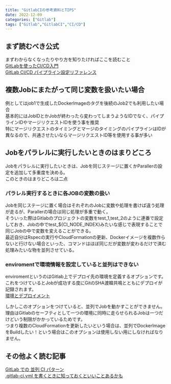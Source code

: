 ```yaml
---
title: "GitlabCIの参考資料とTIPS"
date: 2022-12-09
categories: ["Gitlab"]
tags: ["Gitlab","GitlabCI","CI/CD"]
---
```


## まず読むべき公式

まずわからなくなったりやり方を知りたければここを読むこと  
[GitLabを使ったCI/CD入門](https://gitlab-docs.creationline.com/ee/ci/introduction/)  
[GitLab CI/CD パイプライン設定リファレンス](https://gitlab-docs.creationline.com/ee/ci/yaml/README.html)  

## 複数Jobにまたがって同じ変数を扱いたい場合

例としてはjob1で生成したDockerImageのタグを後続のJob2でも利用したい場合  
基本的にはJobIDとかJobが終わったら変わってしまうようなIDでなく、パイプラインIDやマージリクエストIDを使う事を推奨  
特にマージリクエストのタイミングとマージのタイミングのパイプラインはIDが異なるので、共通させたいならマージリクエストID等を使用する事が多い  

## Jobをパラレルに実行したいときのはまりどころ

Jobをパラレルに実行したいときは、Jobを同じステージに置くかParallerの設定を追加して多重度を決める。  
このときのはまりどころは二点  

### パラレル実行するときに各JOBの変数の扱い

Jobを同じステージに置く場合はそれぞれのJobに変数や処理を書けば違う処理が走るが、Parallerの場合は同じ処理が多重で動く。  
そういった際はGitlabのプロジェクトの変数をtest_1,test_2のように連番で設定しておき、Jobの中でtest_${CI_NODE_INDEX}みたいな感じで表現することで同じJobの中で変数を変えることができる。  
最近自分はRspecの実行やCloudFormationの更新、Dockerイメージを複数作らないと行けない場合といった、コマンドはほぼ同じだが変数が変わるだけで済む処理みたいな物を並列させている。  

### enviromentで環境情報を設定していると並列はできない  

enviromentというのはGitlab上でデプロイ先の環境を定義するオプションです。  
これをつけているとJobが成功する度にGitのSHA渡韓共鳴とともにデプロイが記録されます。  
[環境とデプロイメント](https://gitlab-docs.creationline.com/ee/ci/environments/#configuring-environments)  

しかしこのオプションをつけていると、並列でJobを動かすことができません。  
理由はGitlabのセーフティとして一つの環境に同時に走らせられるJobは一つだけどいう制限がかかっているためです。  
つまり複数のCloudFormationを更新したいという場合は、並列でDockerImageをBuildしたい！という場合はこのオプションは使用しない用にしなければなりません。  

## その他よく読む記事

[GitLab での 並列 CI パターン](https://qiita.com/utrhira/items/0227a0dde84d193132c2)  
[.gitlab-ci.yml を書くときに知っておくといいことあるかも](https://qiita.com/masakura/items/4ae0a2049608722c1dea)  
